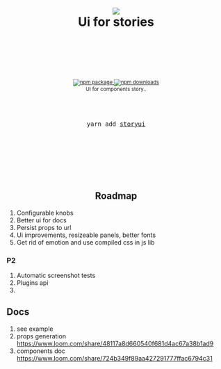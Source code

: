 <div align="center">
  <h1>
    <br/>
   <img src="https://github.com/zmitry/storyui/blob/master/pkg/app/logo.svg">
    <br />
    Ui for stories
    <br />
    <br />
    <br />
  </h1>
  <sup>
    <br />
    <br />
    <a href="https://www.npmjs.com/package/storyui">
       <img src="https://img.shields.io/npm/v/storyui.svg" alt="npm package" />
    </a>
    <a href="https://www.npmjs.com/package/@zmitry/struct">
      <img src="https://img.shields.io/npm/dm/storyui" alt="npm downloads" />
    </a>
    <br />
    Ui for components story.</em></a>.

  </sup>
  <br />
  <br />
  <br />
  <br />
  <pre>yarn add <a href="https://www.npmjs.com/package/storyui">storyui</a></pre>
  <br />
  <br />
  <br />
</div>

<br />
<br />
<br />

<div align="center">
<h2>Roadmap</h2>
</div>

1. Configurable knobs
2. Better ui for docs
3. Persist props to url
4. Ui improvements, resizeable panels, better fonts
5. Get rid of emotion and use compiled css in js lib

### P2

1. Automatic screenshot tests
2. Plugins api
3.

## Docs

1. see example
2. props generation https://www.loom.com/share/48117a8d660540f681d4ac67a38b1ad9
3. components doc https://www.loom.com/share/724b349f89aa427291777ffac6794c31
